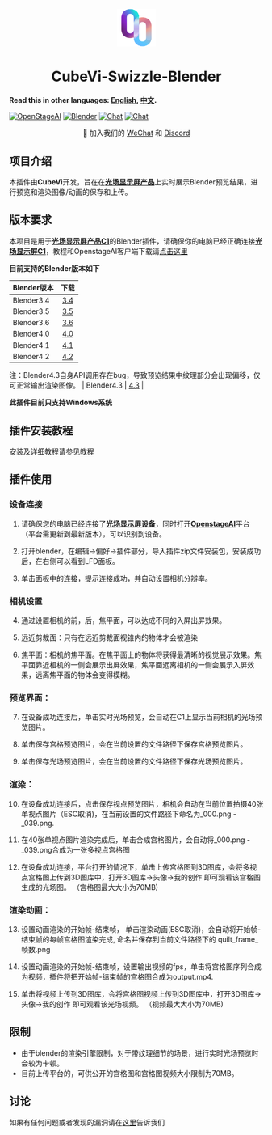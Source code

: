 <h4 align="center">
  <img src="doc/src/512x512.png" alt="openstageAI logo" style="width:15%; ">
  
<h1 align="center">CubeVi-Swizzle-Blender</h1>

</h3>

**Read this in other languages: [English](README.md), [中文](README_zh.md).**



[![OpenStageAI](https://img.shields.io/badge/OpenStageAI-web-blue)](https://www.openstageai.com/)
[![Blender](https://img.shields.io/badge/Blender-download-red)](https://www.blender.org/download/)
[![Chat](https://img.shields.io/badge/chat-discord-blue)](https://discord.gg/kAucVzbvQM)
[![Chat](https://img.shields.io/badge/chat-Wechat-yellow)](TODO)
 <!-- this badge is too long, please place it in the last one to make it pretty --> 

<p align="center">
    👋 加入我们的 <a href="TODO" target="_blank">WeChat</a> 和 <a href="https://discord.gg/kAucVzbvQM" target="_blank">Discord</a> 
</p>

## 项目介绍
本插件由**CubeVi**开发，旨在在[**光场显示屏产品**](https://www.openstageai.com/companion1)上实时展示Blender预览结果，进行预览和渲染图像/动画的保存和上传。



## 版本要求

本项目是用于[**光场显示屏产品C1**](https://www.openstageai.com/companion1)的Blender插件，请确保你的电脑已经正确连接[**光场显示屏C1**](https://www.openstageai.com/companion1)，教程和OpenstageAI客户端下载请[点击这里](https://www.openstageai.com/download)

**目前支持的Blender版本如下**

| Blender版本 | 下载 |
| :--- | :---: | 
| Blender3.4 | [3.4](https://download.blender.org/release/Blender3.4/) | 
| Blender3.5 | [3.5](https://download.blender.org/release/Blender3.5/) | 
| Blender3.6 | [3.6](https://download.blender.org/release/Blender3.6/) | 
| Blender4.0 | [4.0](https://download.blender.org/release/Blender4.0/) | 
| Blender4.1 | [4.1](https://download.blender.org/release/Blender4.1/) | 
| Blender4.2 | [4.2](https://download.blender.org/release/Blender4.2/) | 
注：Blender4.3自身API调用存在bug，导致预览结果中纹理部分会出现偏移，仅可正常输出渲染图像。
| Blender4.3 | [4.3](https://download.blender.org/release/Blender4.3/) | 


**此插件目前只支持Windows系统**

## 插件安装教程

安装及详细教程请参见[教程](doc/usage.md)

## 插件使用

### 设备连接

1. 请确保您的电脑已经连接了[**光场显示屏设备**](https://www.openstageai.com/companion1)，同时打开[**OpenstageAI**](https://www.openstageai.com/download)平台（平台需更新到最新版本），可以识别到设备。
    
2. 打开blender，在编辑->偏好->插件部分，导入插件zip文件安装包，安装成功后，在右侧可以看到LFD面板。
    
3. 单击面板中的连接，提示连接成功，并自动设置相机分辨率。

### 相机设置

4. 通过设置相机的前，后，焦平面，可以达成不同的入屏出屏效果。

5. 远近剪裁面：只有在远近剪裁面视锥内的物体才会被渲染

6. 焦平面：相机的焦平面。在焦平面上的物体将获得最清晰的视觉展示效果。焦平面靠近相机的一侧会展示出屏效果，焦平面远离相机的一侧会展示入屏效果，远离焦平面的物体会变得模糊。


### 预览界面：

7. 在设备成功连接后，单击实时光场预览，会自动在C1上显示当前相机的光场预览图片。

8. 单击保存宫格预览图片，会在当前设置的文件路径下保存宫格预览图片。

9. 单击保存光场预览图片，会在当前设置的文件路径下保存光场预览图片。

### 渲染：

 10. 在设备成功连接后，点击保存视点预览图片，相机会自动在当前位置拍摄40张单视点图片（ESC取消)，在当前设置的文件路径下命名为_000.png - _039.png.

 11. 在40张单视点图片渲染完成后，单击合成宫格图片，会自动将_000.png - _039.png合成为一张多视点宫格图

 12. 在设备成功连接，平台打开的情况下，单击上传宫格图到3D图库，会将多视点宫格图上传到3D图库中，打开3D图库->头像->我的创作 即可观看该宫格图生成的光场图。 （宫格图最大大小为70MB)

### 渲染动画：

 13. 设置动画渲染的开始帧-结束帧， 单击渲染动画(ESC取消)，会自动将开始帧-结束帧的每帧宫格图渲染完成, 命名并保存到当前文件路径下的 quilt_frame_帧数.png

 14. 设置动画渲染的开始帧-结束帧，设置输出视频的fps，单击将宫格图序列合成为视频，插件将把开始帧-结束帧的宫格图合成为output.mp4.

 15. 单击将视频上传到3D图库，会将宫格图视频上传到3D图库中，打开3D图库->头像->我的创作 即可观看该光场视频。 （视频最大大小为70MB)



## 限制

- 由于blender的渲染引擎限制，对于带纹理细节的场景，进行实时光场预览时会较为卡顿。
- 目前上传平台的，可供公开的宫格图和宫格图视频大小限制为70MB。

## 讨论

如果有任何问题或者发现的漏洞请在[这里](TODO)告诉我们





